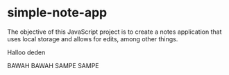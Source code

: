 # simple-note-app
The objective of this JavaScript project is to create a notes application that uses local storage 
and allows for edits, among other things.  

Halloo deden

BAWAH BAWAH SAMPE SAMPE

